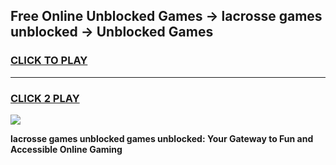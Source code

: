 
## Free Online Unblocked Games → lacrosse games unblocked → Unblocked Games
<h3>
<a href="https://premium.freeplayer.one?title=lacrosse_games_unblocked&ref=21F">CLICK TO PLAY</a></h3>
<hr>

<h3>
<a href="https://premium.freeplayer.one?title=lacrosse_games_unblocked&ref=21F">CLICK 2 PLAY</a>
  
</h3>

<a href="https://premium.freeplayer.one?title=lacrosse_games_unblocked&ref=21F/"><img src="https://clearcache.store/games.png"></a>


**lacrosse games unblocked games unblocked: Your Gateway to Fun and Accessible Online Gaming**

